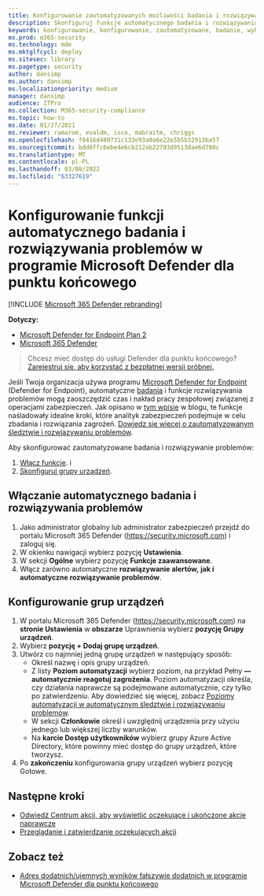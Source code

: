 ```yaml
---
title: Konfigurowanie zautomatyzowanych możliwości badania i rozwiązywania problemów
description: Skonfiguruj funkcje automatycznego badania i rozwiązywania problemów w programie Microsoft Defender for Endpoint.
keywords: konfigurowanie, konfigurowanie, zautomatyzowane, badanie, wykrywanie, alerty, działania naprawcze, reagowanie
ms.prod: m365-security
ms.technology: mde
ms.mktglfcycl: deploy
ms.sitesec: library
ms.pagetype: security
author: dansimp
ms.author: dansimp
ms.localizationpriority: medium
manager: dansimp
audience: ITPro
ms.collection: M365-security-compliance
ms.topic: how-to
ms.date: 01/27/2021
ms.reviewer: ramarom, evaldm, isco, mabraitm, chriggs
ms.openlocfilehash: f8416d480731c133e93a0a6e22e5b5b32913ba57
ms.sourcegitcommit: bdd6ffc6ebe4e6cb212ab22793d9513dae6d798c
ms.translationtype: MT
ms.contentlocale: pl-PL
ms.lasthandoff: 03/08/2022
ms.locfileid: "63327619"
---
```

# <a name="configure-automated-investigation-and-remediation-capabilities-in-microsoft-defender-for-endpoint"></a>Konfigurowanie funkcji automatycznego badania i rozwiązywania problemów w programie Microsoft Defender dla punktu końcowego

[!INCLUDE [Microsoft 365 Defender rebranding](../../includes/microsoft-defender.md)]

**Dotyczy:**
- [Microsoft Defender for Endpoint Plan 2](https://go.microsoft.com/fwlink/p/?linkid=2154037)
- [Microsoft 365 Defender](https://go.microsoft.com/fwlink/?linkid=2118804)

> Chcesz mieć dostęp do usługi Defender dla punktu końcowego? [Zarejestruj się, aby korzystać z bezpłatnej wersji próbnej.](https://signup.microsoft.com/create-account/signup?products=7f379fee-c4f9-4278-b0a1-e4c8c2fcdf7e&ru=https://aka.ms/MDEp2OpenTrial?ocid=docs-wdatp-assignaccess-abovefoldlink)

Jeśli Twoja organizacja używa programu [Microsoft Defender for Endpoint](/windows/security/threat-protection/) (Defender for Endpoint), automatyczne [badania](/microsoft-365/security/defender-endpoint/automated-investigations) i funkcje rozwiązywania problemów mogą zaoszczędzić czas i nakład pracy zespołowej związanej z operacjami zabezpieczeń. Jak opisano w [tym wpisie](https://techcommunity.microsoft.com/t5/microsoft-defender-atp/enhance-your-soc-with-microsoft-defender-atp-automatic/ba-p/848946) w blogu, te funkcje naśladowały idealne kroki, które analityk zabezpieczeń podejmuje w celu zbadania i rozwiązania zagrożeń. [Dowiedz się więcej o zautomatyzowanym śledztwie i rozwiązywaniu problemów](/microsoft-365/security/defender-endpoint/automated-investigations).

Aby skonfigurować zautomatyzowane badania i rozwiązywanie problemów:

1. [Włącz funkcje](#turn-on-automated-investigation-and-remediation). i
2. [Skonfiguruj grupy urządzeń](#set-up-device-groups).

## <a name="turn-on-automated-investigation-and-remediation"></a>Włączanie automatycznego badania i rozwiązywania problemów

1. Jako administrator globalny lub administrator zabezpieczeń przejdź do portalu Microsoft 365 Defender (<https://security.microsoft.com>) i zaloguj się.
2. W okienku nawigacji wybierz pozycję **Ustawienia**.
3. W sekcji **Ogólne** wybierz pozycję **Funkcje zaawansowane**.
4. Włącz zarówno automatyczne **rozwiązywanie alertów,** **jak i automatyczne rozwiązywanie problemów**.

## <a name="set-up-device-groups"></a>Konfigurowanie grup urządzeń

1. W portalu Microsoft 365 Defender (<https://security.microsoft.com>) na **stronie Ustawienia** w **obszarze** Uprawnienia wybierz **pozycję Grupy urządzeń**.
2. Wybierz **pozycję + Dodaj grupę urządzeń**.
3. Utwórz co najmniej jedną grupę urządzeń w następujący sposób:
   - Określ nazwę i opis grupy urządzeń.
   - Z listy **Poziom automatyzacji** wybierz poziom, na przykład Pełny **— automatycznie reagotuj zagrożenia**. Poziom automatyzacji określa, czy działania naprawcze są podejmowane automatycznie, czy tylko po zatwierdzeniu. Aby dowiedzieć się więcej, zobacz [Poziomy automatyzacji w automatycznym śledztwie i rozwiązywaniu problemów](automation-levels.md).
   - W sekcji **Członkowie** określ i uwzględnij urządzenia przy użyciu jednego lub większej liczby warunków.
   - Na **karcie Dostęp użytkowników** wybierz grupy Azure Active Directory, [](/azure/active-directory/fundamentals/active-directory-manage-groups?context=azure/active-directory/users-groups-roles/context/ugr-context) które powinny mieć dostęp do grupy urządzeń, które tworzysz.
4. Po **zakończeniu** konfigurowania grupy urządzeń wybierz pozycję Gotowe.

## <a name="next-steps"></a>Następne kroki

- [Odwiedź Centrum akcji, aby wyświetlić oczekujące i ukończone akcje naprawcze](/microsoft-365/security/defender-endpoint/auto-investigation-action-center#the-action-center)
- [Przeglądanie i zatwierdzanie oczekujących akcji](/microsoft-365/security/defender-endpoint/manage-auto-investigation)

## <a name="see-also"></a>Zobacz też

- [Adres dodatnich/ujemnych wyników fałszywie dodatnich w programie Microsoft Defender dla punktu końcowego](defender-endpoint-false-positives-negatives.md)
